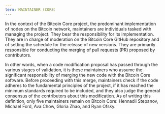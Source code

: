```yaml
---
term: MAINTAINER (CORE)
---
```


In the context of the Bitcoin Core project, the predominant implementation of nodes on the Bitcoin network, maintainers are individuals tasked with managing the project. They bear the responsibility for its implementation. They are in charge of moderation on the Bitcoin Core GitHub repository and of setting the schedule for the release of new versions. They are primarily responsible for conducting the merging of pull requests (PR) proposed by contributors.

In other words, when a code modification proposal has passed through the various stages of validation, it is these maintainers who assume the significant responsibility of merging the new code with the Bitcoin Core software. Before proceeding with this merge, maintainers check if the code adheres to the fundamental principles of the project, if it has reached the minimum standards required to be included, and they also judge the general consensus of the contributors about this modification. As of writing this definition, only five maintainers remain on Bitcoin Core: Hennadii Stepanov, Michael Ford, Ava Chow, Gloria Zhao, and Ryan Ofsky.